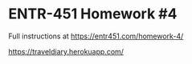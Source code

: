 # ENTR-451 Homework #4

Full instructions at https://entr451.com/homework-4/

https://traveldiary.herokuapp.com/

